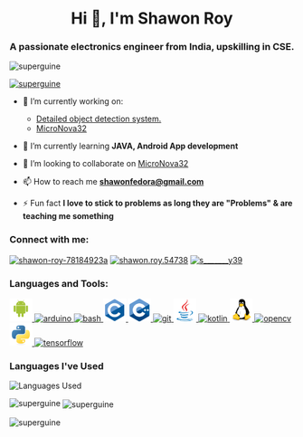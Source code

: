 <h1 align="center">Hi 👋, I'm Shawon Roy</h1>
<h3 align="center">A passionate electronics engineer from India, upskilling in CSE.</h3>

<p align="left"> <img src="https://komarev.com/ghpvc/?username=superguine&label=Profile%20views&color=ffa50a&style=flat" alt="superguine" /> </p>

<p align="left"> <a href="https://github.com/ryo-ma/github-profile-trophy"><img src="https://github-profile-trophy.vercel.app/?username=superguine" alt="superguine" /></a> </p>

- 🔭 I’m currently working on:
  - [Detailed object detection system.](https://github.com/superguine/ODProject)
  - [MicroNova32](https://github.com/superguine/MicroNova32)

- 🌱 I’m currently learning **JAVA, Android App development**

- 👯 I’m looking to collaborate on [MicroNova32](https://github.com/superguine/MicroNova32)

- 📫 How to reach me **shawonfedora@gmail.com**

- ⚡ Fun fact **I love to stick to problems as long they are "Problems" & are teaching me something**

<h3 align="left">Connect with me:</h3>
<p align="left">
<a href="https://linkedin.com/in/shawon-roy-78184923a" target="blank"><img align="center" src="https://raw.githubusercontent.com/rahuldkjain/github-profile-readme-generator/master/src/images/icons/Social/linked-in-alt.svg" alt="shawon-roy-78184923a" height="30" width="40" /></a>
<a href="https://fb.com/shawon.roy.54738" target="blank"><img align="center" src="https://raw.githubusercontent.com/rahuldkjain/github-profile-readme-generator/master/src/images/icons/Social/facebook.svg" alt="shawon.roy.54738" height="30" width="40" /></a>
<a href="https://instagram.com/s_______y39" target="blank"><img align="center" src="https://raw.githubusercontent.com/rahuldkjain/github-profile-readme-generator/master/src/images/icons/Social/instagram.svg" alt="s_______y39" height="30" width="40" /></a>
</p>

<h3 align="left">Languages and Tools:</h3>
<p align="left"> <a href="https://developer.android.com" target="_blank" rel="noreferrer"> <img src="https://raw.githubusercontent.com/devicons/devicon/master/icons/android/android-original-wordmark.svg" alt="android" width="40" height="40"/> </a> <a href="https://www.arduino.cc/" target="_blank" rel="noreferrer"> <img src="https://cdn.worldvectorlogo.com/logos/arduino-1.svg" alt="arduino" width="40" height="40"/> </a> <a href="https://www.gnu.org/software/bash/" target="_blank" rel="noreferrer"> <img src="https://www.vectorlogo.zone/logos/gnu_bash/gnu_bash-icon.svg" alt="bash" width="40" height="40"/> </a> <a href="https://www.cprogramming.com/" target="_blank" rel="noreferrer"> <img src="https://raw.githubusercontent.com/devicons/devicon/master/icons/c/c-original.svg" alt="c" width="40" height="40"/> </a> <a href="https://www.w3schools.com/cpp/" target="_blank" rel="noreferrer"> <img src="https://raw.githubusercontent.com/devicons/devicon/master/icons/cplusplus/cplusplus-original.svg" alt="cplusplus" width="40" height="40"/> </a> <a href="https://git-scm.com/" target="_blank" rel="noreferrer"> <img src="https://www.vectorlogo.zone/logos/git-scm/git-scm-icon.svg" alt="git" width="40" height="40"/> </a> <a href="https://www.java.com" target="_blank" rel="noreferrer"> <img src="https://raw.githubusercontent.com/devicons/devicon/master/icons/java/java-original.svg" alt="java" width="40" height="40"/> </a> <a href="https://kotlinlang.org" target="_blank" rel="noreferrer"> <img src="https://www.vectorlogo.zone/logos/kotlinlang/kotlinlang-icon.svg" alt="kotlin" width="40" height="40"/> </a> <a href="https://www.linux.org/" target="_blank" rel="noreferrer"> <img src="https://raw.githubusercontent.com/devicons/devicon/master/icons/linux/linux-original.svg" alt="linux" width="40" height="40"/> </a> <a href="https://opencv.org/" target="_blank" rel="noreferrer"> <img src="https://www.vectorlogo.zone/logos/opencv/opencv-icon.svg" alt="opencv" width="40" height="40"/> </a> <a href="https://www.python.org" target="_blank" rel="noreferrer"> <img src="https://raw.githubusercontent.com/devicons/devicon/master/icons/python/python-original.svg" alt="python" width="40" height="40"/> </a> <a href="https://www.tensorflow.org" target="_blank" rel="noreferrer"> <img src="https://www.vectorlogo.zone/logos/tensorflow/tensorflow-icon.svg" alt="tensorflow" width="40" height="40"/> </a> </p>

### Languages I've Used
![Languages Used](languages_used.png)


<p><img align="left" src="https://github-readme-stats.vercel.app/api/top-langs?username=superguine&show_icons=true&theme=tokyonight&locale=en&layout=compact" alt="superguine" /></p>

<p>&nbsp;<img align="center" src="https://github-readme-stats.vercel.app/api?username=superguine&show_icons=true&theme=tokyonight&locale=en" alt="superguine" /></p>

<p><img align="center" src="https://github-readme-streak-stats.herokuapp.com/?user=superguine&theme=dark" alt="superguine" /></p>

